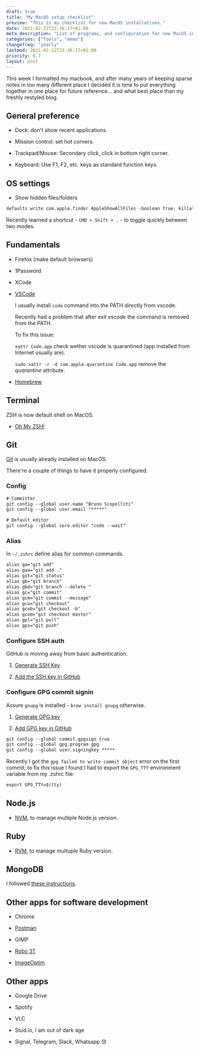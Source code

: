```yaml
---
draft: true
title: "My MacOS setup checklist"
preview: "This is my checklist for new MacOS installations."
date: 2021-02-22T23:36:17+01:00
meta_description: "List of programs, and configuration for new MacOS installations"
categories: ["Tools", "memo"]
changefreq: "yearly"
lastmod: 2021-02-22T23:36:17+01:00
priority: 0.7
layout: post
---
```


This week I formatted my macbook, and after many years of keeping sparse notes in too many different place I decided it is time to put everything together in one place for future reference... and what best place than my freshly restyled blog.

## General preference

- Dock: don't show recent applications.

- Mission control: set hot corners.

- Trackpad/Mouse: Secondary click, click in bottom right corner.

- Keyboard: Use F1, F2, etc. keys as standard function keys.

## OS settings

- Show hidden files/folders

```txt
defaults write com.apple.finder AppleShowAllFiles -boolean true; killall Finder
```

Recently learned a shortcut - `CMD + Shift + .` - to toggle quickly between two modes.

## Fundamentals

- Firefox (make default browsers)

- 1Password

- XCode

- [VSCode](https://code.visualstudio.com/)

  I usually install `code` command into the PATH directly from vscode.

  Recently had a problem that after exit vscode the command is removed from the PATH.

  To fix this issue:

  `xattr Code.app` check wether vscode is quarantined (app installed from Internet usually are).

  `sudo xattr -r -d com.apple.quarantine Code.app` remove the *quarantine* attribute.

- [Homebrew](https://brew.sh/)

## Terminal

ZSH is now default shell on MacOS.

- [Oh My ZSH!](https://ohmyz.sh/)

## Git

[Git](https://git-scm.com/) is usually already installed on MacOS.

There're a couple of things to have it properly configured.

### Config

```txt
# Committer
git config --global user.name "Bruno Scopelliti"
git config --global user.email "*****"

# Default editor
git config --global core.editor "code --wait"
```

### Alias

In `~/.zshrc` define alias for common commands.

```txt
alias ga="git add"
alias gaa="git add ."
alias gst="git status"
alias gb="git branch"
alias gbd="git branch --delete "
alias gc="git commit"
alias gcm="git commit --message"
alias gco="git checkout"
alias gcob="git checkout -b"
alias gcom="git checkout master"
alias gpl="git pull"
alias gps="git push"
```

### Configure SSH auth

GitHub is moving away from basic authentication.

1. [Generate SSH Key](https://docs.github.com/en/github/authenticating-to-github/generating-a-new-ssh-key-and-adding-it-to-the-ssh-agent)

2. [Add the SSH key in GitHub](https://docs.github.com/en/github/authenticating-to-github/adding-a-new-ssh-key-to-your-github-account)


### Configure GPG commit signin

Assure `gnupg` is installed - `brew install gnupg` otherwise.

1. [Generate GPG key](https://docs.github.com/en/github/authenticating-to-github/generating-a-new-gpg-key)

2. [Add GPG key in GitHub](https://docs.github.com/en/github/authenticating-to-github/telling-git-about-your-signing-key)

```txt
git config --global commit.gpgsign true
git config --global gpg.program gpg
git config --global user.signingkey *****
```

Recently I got the `gpg failed to write commit object` error on the first commit; to fix this issue I found I had to export the `GPG_TTY` environment variable from my .zshrc file:

```txt
export GPG_TTY=$(tty)
```

## Node.js

- [NVM](https://github.com/nvm-sh/nvm), to manage multiple Node.js version.

## Ruby

- [RVM](rvm.io), to manage multuple Ruby version.

## MongoDB

I followed [these instructions](https://docs.mongodb.com/manual/tutorial/install-mongodb-on-os-x/).

## Other apps for software development

- Chrome

- [Postman](https://www.postman.com/)

- GIMP

- [Robo 3T](https://robomongo.org)

- [ImageOptim](https://imageoptim.com/)

## Other apps

- Google Drive

- Spotify

- VLC

- Stud.io, I am out of dark age

- Signal, Telegram, Slack, Whatsapp 😓
